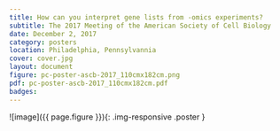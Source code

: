 ```yaml
---
title: How can you interpret gene lists from -omics experiments?
subtitle: The 2017 Meeting of the American Society of Cell Biology
date: December 2, 2017
category: posters
location: Philadelphia, Pennsylvannia
cover: cover.jpg
layout: document
figure: pc-poster-ascb-2017_110cmx182cm.png
pdf: pc-poster-ascb-2017_110cmx182cm.pdf
badges:
---
```


  ![image]({{ page.figure }}){: .img-responsive .poster }
